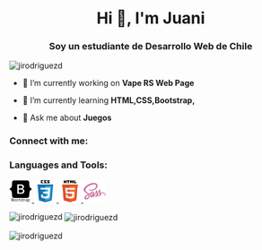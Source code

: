 <h1 align="center">Hi 👋, I'm Juani</h1>
<h3 align="center">Soy un estudiante de Desarrollo Web de Chile</h3>

<p align="left"> <img src="https://komarev.com/ghpvc/?username=jirodriguezd&label=Profile%20views&color=0e75b6&style=flat" alt="jirodriguezd" /> </p>

- 🔭 I’m currently working on **Vape RS Web Page**

- 🌱 I’m currently learning **HTML,CSS,Bootstrap,**

- 💬 Ask me about **Juegos**

<h3 align="left">Connect with me:</h3>
<p align="left">
</p>

<h3 align="left">Languages and Tools:</h3>
<p align="left"> <a href="https://getbootstrap.com" target="_blank" rel="noreferrer"> <img src="https://raw.githubusercontent.com/devicons/devicon/master/icons/bootstrap/bootstrap-plain-wordmark.svg" alt="bootstrap" width="40" height="40"/> </a> <a href="https://www.w3schools.com/css/" target="_blank" rel="noreferrer"> <img src="https://raw.githubusercontent.com/devicons/devicon/master/icons/css3/css3-original-wordmark.svg" alt="css3" width="40" height="40"/> </a> <a href="https://www.w3.org/html/" target="_blank" rel="noreferrer"> <img src="https://raw.githubusercontent.com/devicons/devicon/master/icons/html5/html5-original-wordmark.svg" alt="html5" width="40" height="40"/> </a> <a href="https://sass-lang.com" target="_blank" rel="noreferrer"> <img src="https://raw.githubusercontent.com/devicons/devicon/master/icons/sass/sass-original.svg" alt="sass" width="40" height="40"/> </a> </p>

<p><img align="left" src="https://github-readme-stats.vercel.app/api/top-langs?username=jirodriguezd&show_icons=true&locale=en&layout=compact" alt="jirodriguezd" /></p>

<p>&nbsp;<img align="center" src="https://github-readme-stats.vercel.app/api?username=jirodriguezd&show_icons=true&locale=en" alt="jirodriguezd" /></p>

<p><img align="center" src="https://github-readme-streak-stats.herokuapp.com/?user=jirodriguezd&" alt="jirodriguezd" /></p>
